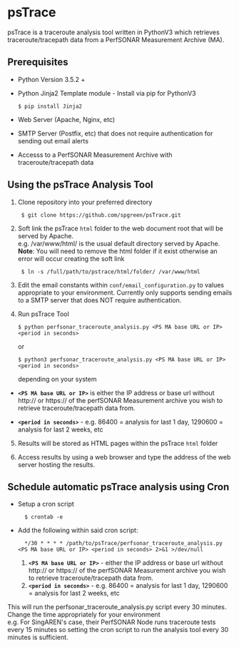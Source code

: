 # psTrace

psTrace is a traceroute analysis tool written in PythonV3 which retrieves traceroute/tracepath data from a PerfSONAR Measurement Archive (MA).


## Prerequisites

- Python Version 3.5.2 +
- Python Jinja2 Template module - Install via pip for PythonV3

      $ pip install Jinja2

- Web Server (Apache, Nginx, etc)
- SMTP Server (Postfix, etc) that does not require authentication for sending out email alerts 
- Accesss to a PerfSONAR Measurement Archive with traceroute/tracepath data

## Using the psTrace Analysis Tool

1. Clone repository into your preferred directory

        $ git clone https://github.com/spgreen/psTrace.git
             
2. Soft link the psTrace `html` folder to the web document root that will be served by Apache. 
   <br>e.g. /var/www/html/ is the usual default directory served by Apache. <br>**Note**: You will need to remove the html folder if it exist otherwise an error will occur creating the soft link
   
        $ ln -s /full/path/to/pstrace/html/folder/ /var/www/html
    
3. Edit the email constants within `conf/email_configuration.py` to values appropriate to your environment. Currently only supports sending emails to a SMTP server that does NOT require authentication. 

4. Run psTrace Tool

       $ python perfsonar_traceroute_analysis.py <PS MA base URL or IP> <period in seconds>
  
      or
  
       $ python3 perfsonar_traceroute_analysis.py <PS MA base URL or IP> <period in seconds>
       
      depending on your system
  
  - **``<PS MA base URL or IP>``** is either the IP address or base url without http:// or https:// of the perfSONAR Measurement archive you wish to retrieve traceroute/tracepath data from.
     
  - **``<period in seconds>``** - e.g. 86400 = analysis for last 1 day, 1290600 = analysis for last 2 weeks, etc 
  
5. Results will be stored as HTML pages within the psTrace `html` folder

6. Access results by using a web browser and type the address of the web server hosting the results. 

## Schedule automatic psTrace analysis using Cron

- Setup a cron script

        $ crontab -e

- Add the following within said cron script:
        
        */30 * * * * /path/to/psTrace/perfsonar_traceroute_analysis.py  <PS MA base URL or IP> <period in seconds> 2>&1 >/dev/null

  1. **``<PS MA base URL or IP>``** - either the IP address or base url without http:// or https:// of the perfSONAR Measurement archive you wish to retrieve traceroute/tracepath data from.
  2. **``<period in seconds>``** - e.g. 86400 = analysis for last 1 day, 1290600 = analysis for last 2 weeks, etc 

This will run the perfsonar_traceroute_analysis.py script every 30 minutes. Change the time appropriately for your environment <br>e.g. For SingAREN's case, their PerfSONAR Node runs traceroute tests every 15 minutes so setting the cron script to run the analysis tool every 30 minutes is sufficient.
